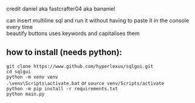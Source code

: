 credit daniel aka fastcrafter04 aka bananiel

can insert multiline sql and run it without having to paste it in the console every time  
beautify buttons uses keywords and capitalises them


## how to install (needs python):
`git clone https://www.github.com/hyperlexus/sqlgui.git`\
`cd sqlgui`\
`python -m venv venv`\
`.\venv\Scripts\activate.bat` or `source venv/Scripts/activate`\
`python -m pip install -r requirements.txt`\
`python main.py`





